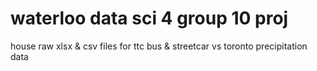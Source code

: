 # waterloo data sci 4 group 10 proj
 house raw xlsx & csv files for ttc bus & streetcar vs toronto precipitation data
